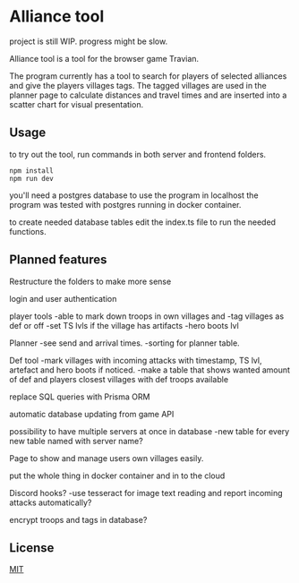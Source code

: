 # Alliance tool

project is still WIP. progress might be slow.

Alliance tool is a tool for the browser game Travian.

The program currently has a tool to search for players of selected alliances and give the players villages tags.
The tagged villages are used in the planner page to calculate distances and travel times and are inserted into a scatter chart for visual presentation.

## Usage

to try out the tool, run commands in both server and frontend folders.

```command line
npm install
npm run dev
```

you'll need a postgres database to use the program in localhost
the program was tested with postgres running in docker container.

to create needed database tables edit the index.ts file to run the needed functions.

## Planned features

Restructure the folders to make more sense

login and user authentication

player tools
-able to mark down troops in own villages and
-tag villages as def or off
-set TS lvls if the village has artifacts
-hero boots lvl

Planner
-see send and arrival times.
-sorting for planner table.

Def tool
-mark villages with incoming attacks with timestamp, TS lvl, artefact and hero boots if noticed.
-make a table that shows wanted amount of def and players closest villages with def troops available

replace SQL queries with Prisma ORM

automatic database updating from game API

possibility to have multiple servers at once in database
-new table for every new table named with server name?

Page to show and manage users own villages easily.

put the whole thing in docker container and in to the cloud

Discord hooks?
-use tesseract for image text reading and report incoming attacks automatically?

encrypt troops and tags in database?

## License

[MIT](https://choosealicense.com/licenses/mit/)
